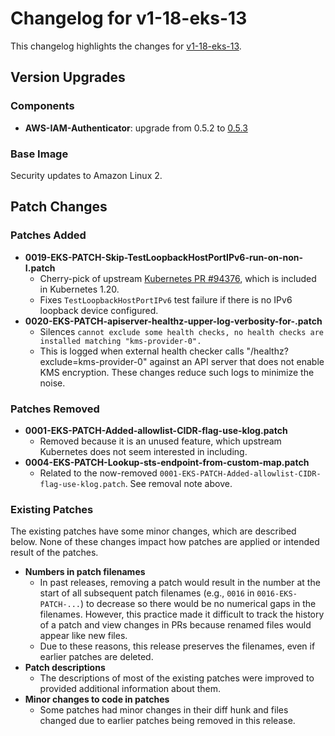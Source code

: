 # Changelog for v1-18-eks-13

This changelog highlights the changes for [v1-18-eks-13](https://github.com/aws/eks-distro/tree/v1-18-eks-13).

## Version Upgrades

### Components

* **AWS-IAM-Authenticator**: upgrade from 0.5.2 to
  [0.5.3](https://github.com/kubernetes-sigs/aws-iam-authenticator/releases/tag/v0.5.3)

### Base Image

Security updates to Amazon Linux 2.

## Patch Changes

### Patches Added

* **0019-EKS-PATCH-Skip-TestLoopbackHostPortIPv6-run-on-non-I.patch**
  * Cherry-pick of upstream [Kubernetes PR #94376](https://github.com/kubernetes/kubernetes/pull/94376), which is
    included in Kubernetes 1.20.
  * Fixes `TestLoopbackHostPortIPv6` test failure if there is no IPv6 loopback device configured.
* **0020-EKS-PATCH-apiserver-healthz-upper-log-verbosity-for-.patch**
  * Silences `cannot exclude some health checks, no health checks are installed matching "kms-provider-0".`
  * This is logged when external health checker calls "/healthz?exclude=kms-provider-0" against an API server that does
    not enable KMS encryption. These changes reduce such logs to minimize the noise.

### Patches Removed

* **0001-EKS-PATCH-Added-allowlist-CIDR-flag-use-klog.patch**
  * Removed because it is an unused feature, which upstream Kubernetes does not seem interested in including.
* **0004-EKS-PATCH-Lookup-sts-endpoint-from-custom-map.patch**
  * Related to the now-removed `0001-EKS-PATCH-Added-allowlist-CIDR-flag-use-klog.patch`. See removal note above.

### Existing Patches

The existing patches have some minor changes, which are described below. None of these changes impact how patches are
applied or intended result of the patches.

* **Numbers in patch filenames**
  * In past releases, removing a patch would result in the number at the start of all subsequent patch filenames
    (e.g., `0016` in `0016-EKS-PATCH-...`) to decrease so there would be no numerical gaps in the filenames. However,
    this practice made it difficult to track the history of a patch and view changes in PRs because renamed files would
    appear like new files.
  * Due to these reasons, this release preserves the filenames, even if earlier patches are deleted.
* **Patch descriptions**
  * The descriptions of most of the existing patches were improved to provided additional information about them.
* **Minor changes to code in patches**
  * Some patches had minor changes in their diff hunk and files changed due to earlier patches being removed in this
    release.
